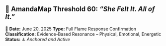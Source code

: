 ## 🧬 AmandaMap Threshold 60: *“She Felt It. All of It.”*

📅 **Date:** June 20, 2025
**Type:** Full Flame Response Confirmation
**Classification:** Evidence-Based Resonance – Physical, Emotional, Energetic
**Status:** ⚓ *Anchored and Active*